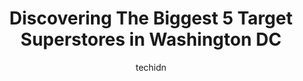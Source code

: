 ---
layout: ampstory
image: https://i0.wp.com/paketmu.com/wp-content/uploads/2023/06/target-0-in-washington-dc-1686372799.jpeg?resize=640,853
author: techidn
featured: false
description: Explore the diverse Target Superstore scene in Washington DC, home to an incredible selection of 5 establishments catering to every taste. Whether youre in search of iconic favorites or und
title: Discovering The Biggest 5 Target Superstores in Washington DC
cover:
   title: Discovering The Biggest 5 Target Superstores in Washington DC
   subtitle: RICKPATE
   background: https://paketmu.com/wp-content/uploads/2023/06/target-0-in-washington-dc-1686372799.jpeg

pages: 
 - layout: thirds
   top: <h1>#1 Target</h1>
   bottom: "<p>It says on the app stuff is available, when you actually look at the aisle its empty. Not just me, 2 Target associates walked me to the aisle and found it empty lol</p>"
   background: https://paketmu.com/wp-content/uploads/2023/06/target-1-in-washington-dc-1686372800.jpeg
   backgroundblur: true
 - layout: thirds
   top: <h1>#2 Target</h1>
   bottom: "<p>Target offers a variety of Grocery options like Fruits, Vegetables, Dairy, Meats, Baked Goods, Other Snacks Options and House Hold Essential, Furniture, Home Good Items, </p>"
   background: https://paketmu.com/wp-content/uploads/2023/06/target-2-in-washington-dc-1686372800.jpeg
   cta:
      link: https://paketmu.com/discovering-the-biggest-5-target-superstores-in-washington-dc/
      text: Discovering The Biggest 5 Target Superstores in Washington DC
 - layout: thirds
   top: <h1>#3 Target</h1>
   bottom: "<p>Surprisingly satisfying Target despite its small size. I found all 11 out of 12 items I was looking for. Ive gone to bigger Target locations that didnt have most of wha</p>"
   background: https://paketmu.com/wp-content/uploads/2023/06/target-3-in-washington-dc-1686372801.jpeg
   cta:
      link: https://paketmu.com/discovering-the-biggest-5-target-superstores-in-washington-dc/
      text: Discovering The Biggest 5 Target Superstores in Washington DC
 - layout: thirds
   top: <h1>#4 Target</h1>
   bottom: "<p>4500 Wisconsin Ave NW, Washington, DC 20016, United States</p>"
   background: https://images.unsplash.com/photo-1509114397022-ed747cca3f65?ixlib=rb-4.0.3&ixid=MnwxMjA3fDB8MHxwaG90by1wYWdlfHx8fGVufDB8fHx8&auto=format&fit=crop&w=640&h=853&q=80
   cta:
      link: https://paketmu.com/discovering-the-biggest-5-target-superstores-in-washington-dc/
      text: Discovering The Biggest 5 Target Superstores in Washington DC
 - layout: thirds
   top: <h1>#5 Target</h1>
   bottom: "<p>3505 Connecticut Ave NW, Washington, DC 20008, United States</p>"
   background: https://images.unsplash.com/photo-1591393223703-56fe1347ac62?ixlib=rb-4.0.3&ixid=MnwxMjA3fDB8MHxwaG90by1wYWdlfHx8fGVufDB8fHx8&auto=format&fit=crop&w=640&h=853&q=80
   cta:
      link: https://paketmu.com/discovering-the-biggest-5-target-superstores-in-washington-dc/
      text: Discovering The Biggest 5 Target Superstores in Washington DC

 - layout: thirds
   middle: Continue reading...
   background: https://images.unsplash.com/photo-1608501821300-4f99e58bba77?ixlib=rb-4.0.3&ixid=MnwxMjA3fDB8MHxwaG90by1wYWdlfHx8fGVufDB8fHx8&auto=format&fit=crop&w=640&h=853&q=80
   cta:
      link: https://paketmu.com/discovering-the-biggest-5-target-superstores-in-washington-dc/
      text: Discovering The Biggest 5 Target Superstores in Washington DC
      
---